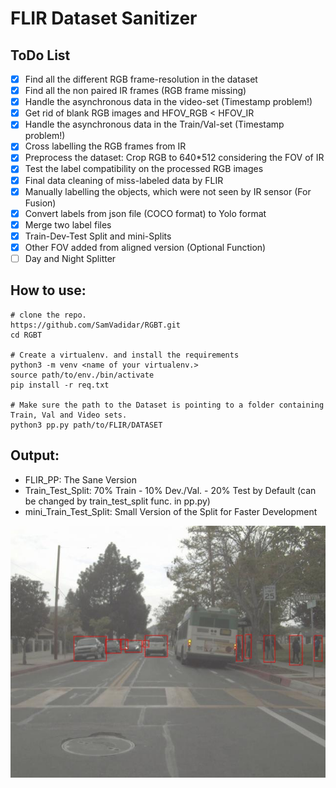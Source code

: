 # FLIR Dataset Sanitizer

## ToDo List

- [x] Find all the different RGB frame-resolution in the dataset 
- [x] Find all the non paired IR frames (RGB frame missing)
- [x] Handle the asynchronous data in the video-set (Timestamp problem!)
- [x] Get rid of blank RGB images and HFOV_RGB < HFOV_IR
- [x] Handle the asynchronous data in the Train/Val-set (Timestamp problem!)
- [x] Cross labelling the RGB frames from IR
- [x] Preprocess the dataset: Crop RGB to 640*512 considering the FOV of IR
- [x] Test the label compatibility on the processed RGB images
- [x] Final data cleaning of miss-labeled data by FLIR
- [x] Manually labelling the objects, which were not seen by IR sensor (For Fusion)
- [x] Convert labels from json file (COCO format) to Yolo format
- [x] Merge two label files
- [x] Train-Dev-Test Split and mini-Splits
- [x] Other FOV added from aligned version (Optional Function)
- [ ] Day and Night Splitter

## How to use:

```
# clone the repo.
https://github.com/SamVadidar/RGBT.git
cd RGBT

# Create a virtualenv. and install the requirements
python3 -m venv <name of your virtualenv.>
source path/to/env./bin/activate
pip install -r req.txt

# Make sure the path to the Dataset is pointing to a folder containing Train, Val and Video sets.
python3 pp.py path/to/FLIR/DATASET
```

## Output:

- FLIR_PP: The Sane Version
- Train_Test_Split: 70% Train - 10% Dev./Val. - 20% Test by Default (can be changed by train_test_split func. in pp.py)
- mini_Train_Test_Split: Small Version of the Split for Faster Development

![Labeled RGB](https://github.com/SamVadidar/RGBT/blob/main/readmeFiles/FLIR_02743.jpg)
